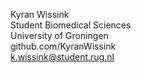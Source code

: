 Kyran Wissink<br>Student Biomedical Sciences<br>University of Groningen<br>github.com/KyranWissink<br>k.wissink@student.rug.nl
